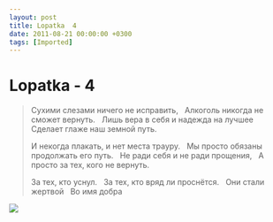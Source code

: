 ```yaml
---
layout: post
title: Lopatka  4
date: 2011-08-21 00:00:00 +0300
tags: [Imported]
---
```

# Lopatka - 4

> <span>Сухими слезами ничего не исправить,  
> Алкоголь никогда не сможет вернуть.  
> Лишь вера в себя и надежда на лучшее  
> Сделает глаже наш земной путь.  
> 
> И некогда плакать, и нет места трауру.  
> Мы просто обязаны продолжать его путь.  
> Не ради себя и не ради прощения,  
> А просто за тех, кого не вернуть. 
> 
> За тех, кто уснул.  
> За тех, кто вряд ли проснётся.  
> Они стали жертвой  
> Во имя добра</span>

<span>![](http://media.tumblr.com/tumblr_lq904ty38I1qfp23s.jpg)
</span>